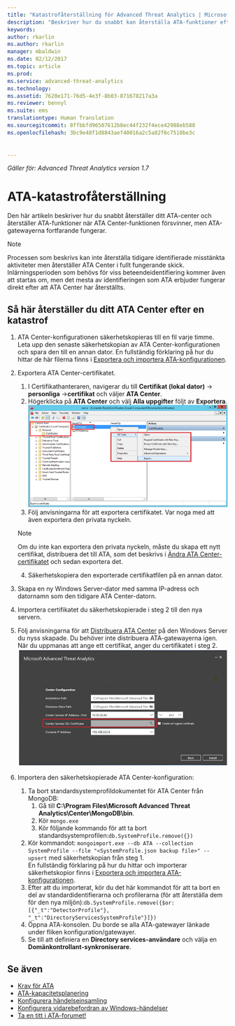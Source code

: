 ```yaml
---
title: "Katastrofåterställning för Advanced Threat Analytics | Microsoft Docs"
description: "Beskriver hur du snabbt kan återställa ATA-funktioner efter en katastrof"
keywords: 
author: rkarlin
ms.author: rkarlin
manager: mbaldwin
ms.date: 02/12/2017
ms.topic: article
ms.prod: 
ms.service: advanced-threat-analytics
ms.technology: 
ms.assetid: 7620e171-76d5-4e3f-8b03-871678217a3a
ms.reviewer: bennyl
ms.suite: ems
translationtype: Human Translation
ms.sourcegitcommit: 8ffbbfd96507612b8ec44f232f4ece42988eb588
ms.openlocfilehash: 3bc9e48f1d8843aef40016a2c5a82f6c7510be3c


---
```


*Gäller för: Advanced Threat Analytics version 1.7*



# <a name="ata-disaster-recovery"></a>ATA-katastrofåterställning
Den här artikeln beskriver hur du snabbt återställer ditt ATA-center och återställer ATA-funktioner när ATA Center-funktionen försvinner, men ATA-gatewayerna fortfarande fungerar. 

>[!NOTE]
> Processen som beskrivs kan inte återställa tidigare identifierade misstänkta aktiviteter men återställer ATA Center i fullt fungerande skick. Inlärningsperioden som behövs för viss beteendeidentifiering kommer även att startas om, men det mesta av identifieringen som ATA erbjuder fungerar direkt efter att ATA Center har återställts. 

## <a name="how-to-recovery-your-ata-center-after-disaster"></a>Så här återställer du ditt ATA Center efter en katastrof

1. ATA Center-konfigurationen säkerhetskopieras till en fil varje timme. Leta upp den senaste säkerhetskopian av ATA Center-konfigurationen och spara den till en annan dator. En fullständig förklaring på hur du hittar de här filerna finns i [Exportera och importera ATA-konfigurationen](/advanced-threat-analytics/deploy-use/ata-configuration-file). 
2. Exportera ATA Center-certifikatet.
    1. I Certifikathanteraren, navigerar du till **Certifikat (lokal dator)** -> **personliga** ->**certifikat** och väljer **ATA Center**.
    2. Högerklicka på **ATA Center** och välj **Alla uppgifter** följt av **Exportera**. 
     ![ATA Center-certifikat](media/ata-center-cert.png)
    3. Följ anvisningarna för att exportera certifikatet. Var noga med att även exportera den privata nyckeln.

    > [!NOTE] 
    > Om du inte kan exportera den privata nyckeln, måste du skapa ett nytt certifikat, distribuera det till ATA, som det beskrivs i [Ändra ATA Center-certifikatet](/advanced-threat-analytics/deploy-use/modifying-ata-config-centercert) och sedan exportera det. 

    4. Säkerhetskopiera den exporterade certifikatfilen på en annan dator.
3. Skapa en ny Windows Server-dator med samma IP-adress och datornamn som den tidigare ATA Center-datorn.
4. Importera certifikatet du säkerhetskopierade i steg 2 till den nya servern.
5. Följ anvisningarna för att [Distribuera ATA Center](/advanced-threat-analytics/deploy-use/install-ata-step1) på den Windows Server du nyss skapade. Du behöver inte distribuera ATA-gatewayerna igen. När du uppmanas att ange ett certifikat, anger du certifikatet i steg 2. 
![ATA Center-återställning](media/ata-center-restore.png)
6. Importera den säkerhetskopierade ATA Center-konfiguration:
    1. Ta bort standardsystemprofildokumentet för ATA Center från MongoDB: 
        1. Gå till **C:\Program Files\Microsoft Advanced Threat Analytics\Center\MongoDB\bin**. 
        2. Kör `mongo.exe` 
        3. Kör följande kommando för att ta bort standardsystemprofilen:`db.SystemProfile.remove({})`
    2. Kör kommandot: `mongoimport.exe --db ATA --collection SystemProfile --file "<SystemProfile.json backup file>" --upsert` med säkerhetskopian från steg 1.</br>
    En fullständig förklaring på hur du hittar och importerar säkerhetskopior finns i [Exportera och importera ATA-konfigurationen](/advanced-threat-analytics/deploy-use/ata-configuration-file). 
    3. Efter att du importerat, kör du det här kommandot för att ta bort en del av standardidentifierarna och profilerarna (för att återställa dem för den nya miljön):`db.SystemProfile.remove({$or:[{"_t":"DetectorProfile"}, "_t":"DirectoryServicesSystemProfile"}]}) `
    4. Öppna ATA-konsolen. Du borde se alla ATA-gatewayer länkade under fliken konfiguration/gatewayer. 
    5. Se till att definiera en **Directory services-användare** och välja en **Domänkontrollant-synkroniserare**. 






## <a name="see-also"></a>Se även
- [Krav för ATA](/advanced-threat-analytics/plan-design/ata-prerequisites)
- [ATA-kapacitetsplanering](/advanced-threat-analytics/plan-design/ata-capacity-planning)
- [Konfigurera händelseinsamling](/advanced-threat-analytics/deploy-use/configure-event-collection)
- [Konfigurera vidarebefordran av Windows-händelser](/advanced-threat-analytics/deploy-use/configure-event-collection#configuring-windows-event-forwarding)
- [Ta en titt i ATA-forumet!](https://social.technet.microsoft.com/Forums/security/home?forum=mata)



<!--HONumber=Feb17_HO2-->


